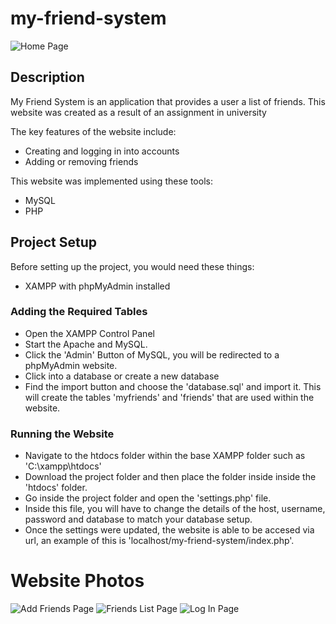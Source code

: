 # my-friend-system

![Home Page](https://imgur.com/3MvVTc5.png "Home Page")

## Description
My Friend System is an application that provides a user a list of friends. This website was created as a result of an assignment in university

The key features of the website include:
- Creating and logging in into accounts
- Adding or removing friends

This website was implemented using these tools: 
- MySQL
- PHP

## Project Setup
Before setting up the project, you would need these things:
- XAMPP with phpMyAdmin installed

### Adding the Required Tables
- Open the XAMPP Control Panel
- Start the Apache and MySQL.
- Click the 'Admin' Button of MySQL, you will be redirected to a phpMyAdmin website.
- Click into a database or create a new database
- Find the import button and choose the 'database.sql' and import it. This will create the tables 'myfriends' and 'friends' that are used within the website. 

### Running the Website
- Navigate to the htdocs folder within the base XAMPP folder such as 'C:\xampp\htdocs'
- Download the project folder and then place the folder inside inside the 'htdocs' folder.
- Go inside the project folder and open the 'settings.php' file. 
- Inside this file, you will have to change the details of the host, username, password and database to match your database setup.
- Once the settings were updated, the website is able to be accesed via url, an example of this is 'localhost/my-friend-system/index.php'.

# Website Photos
![Add Friends Page](https://imgur.com/qQooRT5.png "Add Friends Page")
![Friends List Page](https://imgur.com/QSOdx3f.png "Friends List Page")
![Log In Page](https://imgur.com/9yNiB6r.png "Friends List Page")

